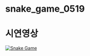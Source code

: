 # snake_game_0519

# 시연영상
[![Snake Game](https://img.youtube.com/vi/jr4Xt4goO_Q/0.jpg)](https://www.youtube.com/watch?v=jr4Xt4goO_Q)

